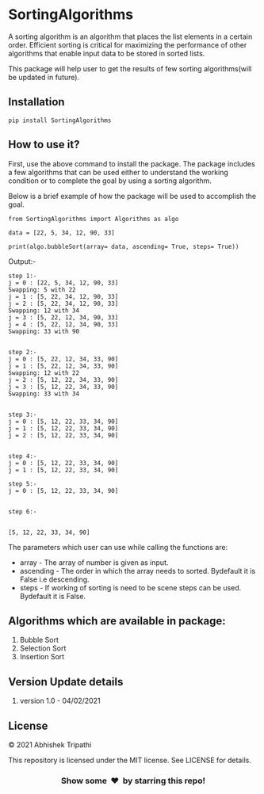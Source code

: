 # SortingAlgorithms
A sorting algorithm is an algorithm that places the list elements in a certain order. Efficient sorting is critical for maximizing the performance of other algorithms that enable input data to be stored in sorted lists.

This package will help user to get the results of few sorting algorithms(will be updated in future). 

## Installation
```pip install SortingAlgorithms```

## How to use it?
First, use the above command to install the package. The package includes a few algorithms that can be used either to understand the working condition or to complete the goal by using a sorting algorithm.

Below is a brief example of how the package will be used to accomplish the goal.

```
from SortingAlgorithms import Algorithms as algo

data = [22, 5, 34, 12, 90, 33] 

print(algo.bubbleSort(array= data, ascending= True, steps= True))
```
Output:- 
```
step 1:-
j = 0 : [22, 5, 34, 12, 90, 33] 
Swapping: 5 with 22
j = 1 : [5, 22, 34, 12, 90, 33] 
j = 2 : [5, 22, 34, 12, 90, 33] 
Swapping: 12 with 34
j = 3 : [5, 22, 12, 34, 90, 33] 
j = 4 : [5, 22, 12, 34, 90, 33]
Swapping: 33 with 90


step 2:-
j = 0 : [5, 22, 12, 34, 33, 90]
j = 1 : [5, 22, 12, 34, 33, 90]
Swapping: 12 with 22
j = 2 : [5, 12, 22, 34, 33, 90]
j = 3 : [5, 12, 22, 34, 33, 90]
Swapping: 33 with 34


step 3:-
j = 0 : [5, 12, 22, 33, 34, 90]
j = 1 : [5, 12, 22, 33, 34, 90]
j = 2 : [5, 12, 22, 33, 34, 90]


step 4:-
j = 0 : [5, 12, 22, 33, 34, 90]
j = 1 : [5, 12, 22, 33, 34, 90]

step 5:-
j = 0 : [5, 12, 22, 33, 34, 90]


step 6:-


[5, 12, 22, 33, 34, 90]
```

The parameters which user can use while calling the functions are:
* array - The array of number is given as input.
* ascending - The order in which the array needs to sorted. Bydefault it is False i.e descending.
* steps - If working of sorting is need to be scene steps can be used. Bydefault it is False.

## Algorithms which are available in package:
1) Bubble Sort
2) Selection Sort
3) Insertion Sort

## Version Update details

1) version 1.0 - 04/02/2021 


## License

© 2021 Abhishek Tripathi

This repository is licensed under the MIT license. See LICENSE for details.

<h3 align="center">Show some &nbsp;❤️&nbsp; by starring this repo! </h3>
